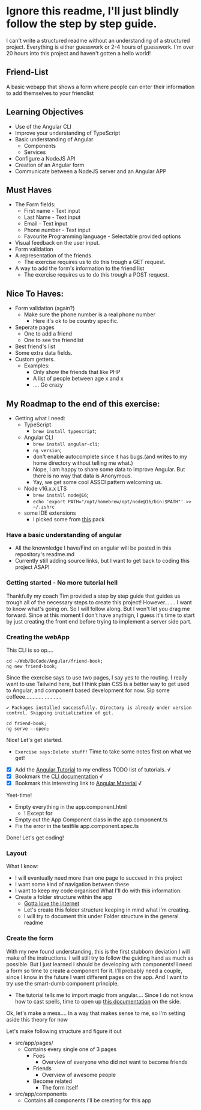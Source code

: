 # Ignore this readme, I'll just blindly follow the step by step guide.

I can't write a structured readme without an understanding of a structured project.
Everything is either guesswork or 2-4 hours of guesswork. I'm over 20 hours into this project and haven't gotten a hello world!

## Friend-List

A basic webapp that shows a form where people can enter their information to add themselves to your friendlist

## Learning Objectives

- Use of the Angular CLI
- Improve your understanding of TypeScript
- Basic understanding of Angular
  - Components
  - Services
- Configure a NodeJS API
- Creation of an Angular form
- Communicate between a NodeJS server and an Angular APP

## Must Haves

- The Form fields:
  - First name - Text input
  - Last Name - Text input
  - Email - Text input
  - Phone number - Text input
  - Favourite Programming language - Selectable provided options
- Visual feedback on the user input.
- Form validation
- A representation of the friends
  - The exercise requires us to do this trough a GET request.
- A way to add the form's information to the friend list
  - The exercise requires us to do this trough a POST request.

## Nice To Haves:

- Form validation (again?)
  - Make sure the phone number is a real phone number
    - Here it's ok to be country specific.
- Seperate pages
  - One to add a friend
  - One to see the friendlist
- Best friend's list
- Some extra data fields.
- Custom getters.
  - Examples:
    - Only show the friends that like PHP
    - A list of people between age x and x
    - .... Go crazy

## My Roadmap to the end of this exercise:

- Getting what I need:
  - TypeScript
    - `brew install typescript`;
  - Angular CLI
    - `brew install angular-cli`;
    - `ng version`;
    - don't enable autocomplete since it has bugs.(and writes to my home directory without telling me what.)
    - Nope, I am happy to share some data to improve Angular. But there is no way that data is Anonymous.
    - Yay, we get some cool ASSCI pattern welcoming us.
  - Node v16.x.x LTS
    - `brew install node@16`;
    - `echo 'export PATH="/opt/homebrew/opt/node@16/bin:$PATH"' >> ~/.zshrc`
  - some IDE extensions
    - I picked some from [this](https://marketplace.visualstudio.com/items?itemName=johnpapa.angular-essentials) pack

### Have a basic understanding of angular

- All the knownledge I have/Find on angular will be posted in this repository's readme.md
- Currently still adding source links, but I want to get back to coding this project ASAP!

### Getting started - No more tutorial hell

Thankfully my coach Tim provided a step by step guide that guides us trough all of the necessary steps to create this project!
However....... I want to know what's going on. So I will follow along. But I won't let you drag me forward.
Since at this moment I don't have anythign, I guess it's time to start by just creating the front end before trying to implement a server side part.

### Creating the webApp

This CLI is so op....

```shell
cd ~/Web/BeCode/Angular/friend-book;
ng new friend-book;
```

Since the exercise says to use two pages, I say yes to the routing.
I really want to use Tailwind here, but I think plain CSS is a better way to get used to Angular, and component based development for now.
Sip some coffeee............
.....
.....

`✔ Packages installed successfully. Directory is already under version control. Skipping initialization of git. `

```shell
cd friend-book;
ng serve --open;
```

Nice! Let's get started.

- `Exercise says:Delete stuff!`
  Time to take some notes first on what we get!
- [x] Add the [Angular Tutorial](https://angular.io/tutorial) to my endless TODO list of tutorials. √
- [x] Bookmark the [CLI documentation](https://angular.io/cli) √
- [x] Bookmark this interesting link to [Angular Material](https://material.angular.io) √

Yeet-time!

- Empty everything in the app.component.html
  - ! Except for <router-outlet></router-outlet>
- Empty out the App Component class in the app.component.ts
- Fix the error in the testfile app.component.spec.ts

Done! Let's get coding!

### Layout

What I know:

- I will eventually need more than one page to succeed in this project
- I want some kind of navigation between these
- I want to keep my code organised
  What I'll do with this information:
- Create a folder structure within the app
  - [Gotta love the internet](https://www.tektutorialshub.com/angular/angular-folder-structure-best-practices/)
  - Let's create this folder structure keeping in mind what i'm creating.
  - I will try to document this under Folder structure in the general readme

### Create the form

With my new found understanding, this is the first stubborn deviation I will make of the instructions. I will still try to follow the guiding hand as much as possible. But I just learned I should be developing with components! I need a form so time to create a component for it.
I'll probably need a couple, since I know in the future I want different pages on the app. And I want to try use the smart-dumb component principle.

- The tutorial tells me to import magic from angular.... Since I do not know how to cast spells, time to open up [this documentation](https://angular.io/guide/forms) on the side.

Ok, let's make a mess....
In a way that makes sense to me, so I'm setting aside this theory for now

Let's make following structure and figure it out

- src/app/pages/
  - Contains every single one of 3 pages
    - Foes
      - Overview of everyone who did not want to become friends
    - Friends
      - Overview of awesome people
    - Become related
      - The form itself
- src/app/components
  - Contains all components i'll be creating for this app
